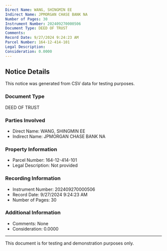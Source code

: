 ```yaml
---
Direct Name: WANG, SHINGMIN EE
Indirect Name: JPMORGAN CHASE BANK NA
Number of Pages: 30
Instrument Number: 202409270000506
Document Type: DEED OF TRUST
Comments: 
Record Date: 9/27/2024 9:24:23 AM
Parcel Number: 164-12-414-101
Legal Description: 
Consideration: 0.0000
---
```


## Notice Details

This notice was generated from CSV data for testing purposes.

### Document Type
DEED OF TRUST

### Parties Involved
- Direct Name: WANG, SHINGMIN EE
- Indirect Name: JPMORGAN CHASE BANK NA

### Property Information
- Parcel Number: 164-12-414-101
- Legal Description: Not provided

### Recording Information
- Instrument Number: 202409270000506
- Record Date: 9/27/2024 9:24:23 AM
- Number of Pages: 30

### Additional Information
- Comments: None
- Consideration: 0.0000

---

This document is for testing and demonstration purposes only.
